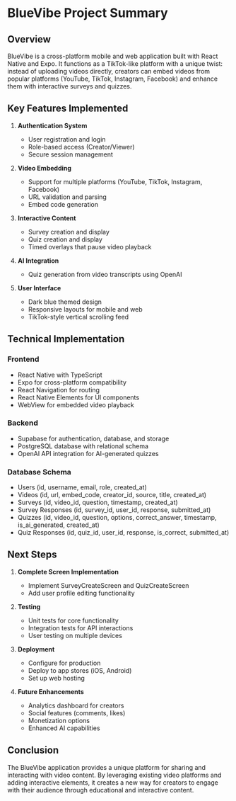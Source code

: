 # BlueVibe Project Summary

## Overview

BlueVibe is a cross-platform mobile and web application built with React Native and Expo. It functions as a TikTok-like platform with a unique twist: instead of uploading videos directly, creators can embed videos from popular platforms (YouTube, TikTok, Instagram, Facebook) and enhance them with interactive surveys and quizzes.

## Key Features Implemented

1. **Authentication System**
   - User registration and login
   - Role-based access (Creator/Viewer)
   - Secure session management

2. **Video Embedding**
   - Support for multiple platforms (YouTube, TikTok, Instagram, Facebook)
   - URL validation and parsing
   - Embed code generation

3. **Interactive Content**
   - Survey creation and display
   - Quiz creation and display
   - Timed overlays that pause video playback

4. **AI Integration**
   - Quiz generation from video transcripts using OpenAI

5. **User Interface**
   - Dark blue themed design
   - Responsive layouts for mobile and web
   - TikTok-style vertical scrolling feed

## Technical Implementation

### Frontend
- React Native with TypeScript
- Expo for cross-platform compatibility
- React Navigation for routing
- React Native Elements for UI components
- WebView for embedded video playback

### Backend
- Supabase for authentication, database, and storage
- PostgreSQL database with relational schema
- OpenAI API integration for AI-generated quizzes

### Database Schema
- Users (id, username, email, role, created_at)
- Videos (id, url, embed_code, creator_id, source, title, created_at)
- Surveys (id, video_id, question, timestamp, created_at)
- Survey Responses (id, survey_id, user_id, response, submitted_at)
- Quizzes (id, video_id, question, options, correct_answer, timestamp, is_ai_generated, created_at)
- Quiz Responses (id, quiz_id, user_id, response, is_correct, submitted_at)

## Next Steps

1. **Complete Screen Implementation**
   - Implement SurveyCreateScreen and QuizCreateScreen
   - Add user profile editing functionality

2. **Testing**
   - Unit tests for core functionality
   - Integration tests for API interactions
   - User testing on multiple devices

3. **Deployment**
   - Configure for production
   - Deploy to app stores (iOS, Android)
   - Set up web hosting

4. **Future Enhancements**
   - Analytics dashboard for creators
   - Social features (comments, likes)
   - Monetization options
   - Enhanced AI capabilities

## Conclusion

The BlueVibe application provides a unique platform for sharing and interacting with video content. By leveraging existing video platforms and adding interactive elements, it creates a new way for creators to engage with their audience through educational and interactive content.